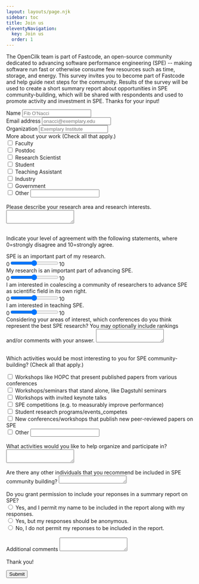 ```yaml
---
layout: layouts/page.njk
sidebar: toc
title: Join us
eleventyNavigation:
  key: Join us
  order: 1
---
```


The OpenCilk team is part of Fastcode, an open-source community dedicated to advancing software performance engineering (SPE) -- making software run fast or otherwise consume few resources such as time, storage, and energy. This survey invites you to become part of Fastcode and help guide next steps for the community. Results of the survey will be used to create a short summary report about opportunities in SPE community-building, which will be shared with respondents and used to promote activity and investment in SPE. Thanks for your input!


<form name="join-fastcode" method="POST" data-netlify="true">
  <div class="form-group">
    <label for="name">Name</label>
    <input type="text" class="form-control" id="name" name="name" placeholder="Fib O'Nacci" required>
  </div>
  <div class="form-group">
    <label for="email">Email address</label>
    <input type="email" class="form-control" id="email" name="email" placeholder="onacci@exemplary.edu" required>
  </div>
  <div class="form-group">
    <label for="org">Organization</label>
    <input type="text" class="form-control" id="org" name="org" placeholder="Exemplary Institute">
  </div>
  <label>More about your work (Check all that apply.)</label>
  <div class="form-check">
    <input class="form-check-input" type="checkbox" value="faculty" name="faculty" id="faculty">
    <label class="form-check-label" for="faculty">
      Faculty
    </label>
  </div>
  <div class="form-check">
    <input class="form-check-input" type="checkbox" value="postdoc" name="postdoc" id="postdoc">
    <label class="form-check-label" for="postdoc">
      Postdoc
    </label>
  </div>
  <div class="form-check">
    <input class="form-check-input" type="checkbox" value="re_sci" name="re_sci" id="re_sci">
    <label class="form-check-label" for="re_sci">
      Research Scientist
    </label>
  </div>
  <div class="form-check">
    <input class="form-check-input" type="checkbox" value="student" name="student" id="student">
    <label class="form-check-label" for="student">
      Student
    </label>
  </div>
  <div class="form-check">
    <input class="form-check-input" type="checkbox" value="ta" name="ta" id="ta">
    <label class="form-check-label" for="ta">
      Teaching Assistant
    </label>
  </div>
  <div class="form-check">
    <input class="form-check-input" type="checkbox" value="industry" name="industry" id="Industry">
    <label class="form-check-label" for="Industry">
      Industry
    </label>
  </div>
  <div class="form-check">
    <input class="form-check-input" type="checkbox" value="govt" name="govt" id="govt">
    <label class="form-check-label" for="govt">
      Government
    </label>
  </div>
  <div class="form-check">
      <input class="form-check-input" type="checkbox" id="other_work" name="other_work">
      <label class="form-check-label " for="other_work"> Other </label>
      <input class="form-control form-control-sm ml-3 w-25" id="other_work_txt" name="other_work_txt" type="text" style="display: inline">
  </div>
  </br>
  <div class="form-group">
    <label for="research_area">Please describe your research area and research interests.</label>
    <textarea class="form-control" id="research_area" name="research_area" rows="2"></textarea>
  </div>

  </br>Indicate your level of agreement with the following statements, where 0=strongly disagree and 10=strongly agree.
  <div class="form-group">
    <label for="spe-important-to-me">SPE is an important part of my research.</label></br>
    0<input type="range" class="form-range" name="spe_for_me" min="0" max="10" step="1" id="spe_important_to_me">10
  </div>
  <div class="form-group">
    <label for="me-important-to-spe">My research is an important part of advancing SPE.</label></br>
    0<input type="range" class="form-range" name="me_for_spe" min="0" max="10" step="1" id="me_important_to_spe">10
  </div>
  <div class="form-group">
    <label for="advancing-spe">I am interested in coalescing a community of researchers to advance SPE as scientific field in its own right.</label></br>
    0<input type="range" class="form-range" name="advancing_spe" min="0" max="10" step="1" id="advancing_spe">10
  </div>
  <div class="form-group">
    <label for="teaching-spe">I am interested in teaching SPE.</label></br>
    0<input type="range" class="form-range" name="teaching_spe" min="0" max="10" step="1" id="teaching_spe">10
  </div>

  <div class="form-group">
    <label for="conferences">Considering your areas of interest, which conferences do you think represent the best SPE research? You may optionally include rankings and/or comments with your answer.</label>
    <textarea class="form-control" id="conferences" name="conferences" rows="2"></textarea>
  </div>

  </br>Which activities would be most interesting to you for SPE community-building? (Check all that apply.)
  <div class="form-check">
    <input class="form-check-input" type="checkbox" id="events_like_hopc" name="events_like_hopc" value="events_like_hopc">
    <label class="form-check-label" for="events_like_hopc">
      Workshops like HOPC that present published papers from various conferences
    </label>
  </div>
  <div class="form-check">
    <input class="form-check-input" type="checkbox" id="events_like_dagstuhl" name="events_like_dagstuhl" value="events_like_dagstuhl">
    <label class="form-check-label" for="events_like_dagstuhl">
      Workshops/seminars that stand alone, like Dagstuhl seminars
    </label>
  </div>
  <div class="form-check">
    <input class="form-check-input" type="checkbox" id="events_w_keynote" name="events_w_keynote" value="events_w_keynote">
    <label class="form-check-label" for="events_w_keynote">
      Workshops with invited keynote talks
    </label>
  </div>
  <div class="form-check">
    <input class="form-check-input" type="checkbox" id="events_compete" name="events_compete" value="events_compete">
    <label class="form-check-label" for="events_compete">
      SPE competitions (e.g. to measurably improve performance)
    </label>
  </div>
  <div class="form-check">
    <input class="form-check-input" type="checkbox" id="events_students" name="events_students" value="events_students">
    <label class="form-check-label" for="events_students">
      Student research programs/events_competes
    </label>
  </div>
  <div class="form-check">
    <input class="form-check-input" type="checkbox" id="events_publish" name="events_publish" value="events_publish">
    <label class="form-check-label" for="events_publish">
      New conferences/workshops that publish new peer-reviewed papers on SPE
    </label>
  </div>
  <div class="form-check">
      <input class="form-check-input" type="checkbox" id="other_work" name="other_events">
      <label class="form-check-label " for="other_events"> Other </label>
      <input class="form-control form-control-sm ml-3 w-25" id="other_events_txt" name="other_events_txt" type="text" style="display: inline">
  </div>
</br>
  <div class="form-group">
    <label for="help_with">What activities would you like to help organize and participate in?</label>
    <textarea class="form-control" id="help_with" name="help_with" rows="2"></textarea>
  </div>


</br>
  <div class="form-group">
    <label for="rec_people">Are there any other individuals that you recommend be included in SPE community building? </label>
    <textarea class="form-control" id="rec_people" name="rec_people" rows="1"></textarea>
  </div>

</br>
<label>Do you grant permission to include your reponses in a summary report on SPE?</label>
  <div class="form-check">
    <input class="form-check-input" type="radio" name="permission" id="permission1" value="Yes_w_name">
    <label class="form-check-label" for="permission1">
      Yes, and I permit my name to be included in the report along with my responses.
    </label>
  </div>
  <div class="form-check">
    <input class="form-check-input" type="radio"  name="permission" id="permission2" value="Yes_anon">
    <label class="form-check-label" for="permission2">
      Yes, but my responses should be anonymous.
    </label>
  </div>
  <div class="form-check">
    <input class="form-check-input" type="radio"  name="permission" id="permission3" value="No">
    <label class="form-check-label" for="permission3">
      No, I do not permit my reponses to be included in the report.
    </label>
  </div>

</br>
  <div class="form-group">
    <label for="rec_people">Additional comments </label>
    <textarea class="form-control" id="additional_comments" name="additional_comments" rows="2"></textarea>
  </div>

</br>
Thank you!  


  <p>
    <button type="submit" class="btn btn-primary">Submit</button>
  </p>
</form>
